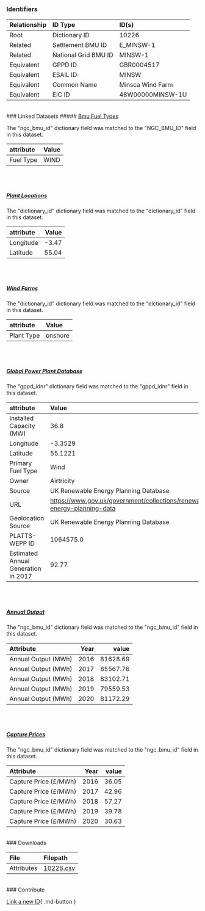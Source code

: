 ### Identifiers

| Relationship   | ID Type              | ID(s)            |
|:---------------|:---------------------|:-----------------|
| Root           | Dictionary ID        | 10226            |
| Related        | Settlement BMU ID    | E_MINSW-1        |
| Related        | National Grid BMU ID | MINSW-1          |
| Equivalent     | GPPD ID              | GBR0004517       |
| Equivalent     | ESAIL ID             | MINSW            |
| Equivalent     | Common Name          | Minsca Wind Farm |
| Equivalent     | EIC ID               | 48W00000MINSW-1U |

<br>
### Linked Datasets
##### <a href="https://osuked.github.io/Power-Station-Dictionary/datasets/bmu-fuel-types">Bmu Fuel Types</a>



The "ngc_bmu_id" dictionary field was matched to the "NGC_BMU_ID" field in this dataset.

| attribute   | Value   |
|:------------|:--------|
| Fuel Type   | WIND    |

<br><br>
##### <a href="https://osuked.github.io/Power-Station-Dictionary/datasets/plant-locations">Plant Locations</a>



The "dictionary_id" dictionary field was matched to the "dictionary_id" field in this dataset.

| attribute   |   Value |
|:------------|--------:|
| Longitude   |   -3.47 |
| Latitude    |   55.04 |

<br><br>
##### <a href="https://osuked.github.io/Power-Station-Dictionary/datasets/wind-farms">Wind Farms</a>



The "dictionary_id" dictionary field was matched to the "dictionary_id" field in this dataset.

| attribute   | Value   |
|:------------|:--------|
| Plant Type  | onshore |

<br><br>
##### <a href="https://osuked.github.io/Power-Station-Dictionary/datasets/global-power-plant-database">Global Power Plant Database</a>



The "gppd_idnr" dictionary field was matched to the "gppd_idnr" field in this dataset.

| attribute                           | Value                                                                    |
|:------------------------------------|:-------------------------------------------------------------------------|
| Installed Capacity (MW)             | 36.8                                                                     |
| Longitude                           | -3.3529                                                                  |
| Latitude                            | 55.1221                                                                  |
| Primary Fuel Type                   | Wind                                                                     |
| Owner                               | Airtricity                                                               |
| Source                              | UK Renewable Energy Planning Database                                    |
| URL                                 | https://www.gov.uk/government/collections/renewable-energy-planning-data |
| Geolocation Source                  | UK Renewable Energy Planning Database                                    |
| PLATTS-WEPP ID                      | 1064575.0                                                                |
| Estimated Annual Generation in 2017 | 92.77                                                                    |

<br><br>
##### <a href="https://osuked.github.io/Power-Station-Dictionary/datasets/annual-output">Annual Output</a>



The "ngc_bmu_id" dictionary field was matched to the "ngc_bmu_id" field in this dataset.

| Attribute           |   Year |    value |
|:--------------------|-------:|---------:|
| Annual Output (MWh) |   2016 | 81628.69 |
| Annual Output (MWh) |   2017 | 85567.76 |
| Annual Output (MWh) |   2018 | 83102.71 |
| Annual Output (MWh) |   2019 | 79559.53 |
| Annual Output (MWh) |   2020 | 81172.29 |

<br><br>
##### <a href="https://osuked.github.io/Power-Station-Dictionary/datasets/capture-prices">Capture Prices</a>



The "ngc_bmu_id" dictionary field was matched to the "ngc_bmu_id" field in this dataset.

| Attribute             |   Year |   value |
|:----------------------|-------:|--------:|
| Capture Price (£/MWh) |   2016 |   36.05 |
| Capture Price (£/MWh) |   2017 |   42.96 |
| Capture Price (£/MWh) |   2018 |   57.27 |
| Capture Price (£/MWh) |   2019 |   39.78 |
| Capture Price (£/MWh) |   2020 |   30.63 |


<br>
### Downloads


| File       | Filepath                                                                              |
|:-----------|:--------------------------------------------------------------------------------------|
| Attributes | [10226.csv](https://osuked.github.io/Power-Station-Dictionary/object_attrs/10226.csv) |


<br>
### Contribute

[Link a new ID](https://docs.google.com/forms/d/e/1FAIpQLSc5jRsQ7NgiLLXbwo9PUdwTQyuqbRwThltG56-o6NVSe7E_nw/viewform?usp=pp_url&entry.251912331=10226){ .md-button }